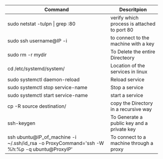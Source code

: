 |Command|Descritpion|
|-------|-------|
|sudo netstat -tulpn \| grep :80|verify which process is attached to port 80|
|sudo ssh username@IP -i|to connect to the machine with a key|
|sudo rm -r mydir|To Delete the entire Directeory|
|cd /etc/systemd/system/|Location of the services in linux|
|sudo systemctl daemon-reload|Reload service|
|sudo systemctl stop service-name|Stop a service|
|sudo systemctl start service-name|start a service|
|cp -R source destination/|copy the Directory in a recursive way|
|ssh-keygen|To Generate a public key and a private key|
|ssh ubuntu@IP_of_machine -i ~/.ssh/id_rsa -o ProxyCommand='ssh -W %h:%p -q ubuntu@ProxyIP'|To connect to a machine through a proxy|


